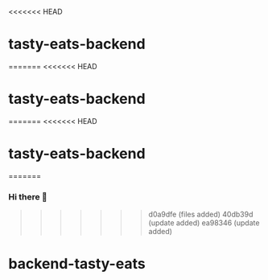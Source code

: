 <<<<<<< HEAD
# tasty-eats-backend
=======
<<<<<<< HEAD
# tasty-eats-backend
=======
<<<<<<< HEAD
# tasty-eats-backend
=======
### Hi there 👋

<!--
**ronakbhojayya/ronakBhojayya** is a ✨ _special_ ✨ repository because its `README.md` (this file) appears on your GitHub profile.

Here are some ideas to get you started:

- 🔭 I’m currently working on ...
- 🌱 I’m currently learning ...
- 👯 I’m looking to collaborate on ...
- 🤔 I’m looking for help with ...
- 💬 Ask me about ...
- 📫 How to reach me: ...
- 😄 Pronouns: ...
- ⚡ Fun fact: ...
-->
>>>>>>> d0a9dfe (files added)
>>>>>>> 40db39d (update added)
>>>>>>> ea98346 (update added)
# backend-tasty-eats
